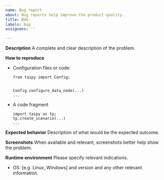 ```yaml
---
name: Bug report
about: Bug reports help improve the product quality.
title: BUG-
labels: bug
assignees: ''

---
```


**Description**
A complete and clear description of the problem.

**How to reproduce**

- Configuration files or code:
    ```
    from taipy import Config;


    Config.configure_data_node(...)
    ...
    ```
- A code fragment
    ```
    import taipy as tp;
    tp.create_scenario(...)
    ...
    ```

**Expected behavior**
Description of what would be the expected outcome.

**Screenshots**
When available and relevant, screenshots better help show the problem.

**Runtime environment**
Please specify relevant indications.
 - OS: [e.g. Linux, Windows] and version
and any other relevant information.
